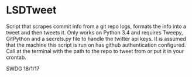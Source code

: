 # LSDTweet

Script that scrapes commit info from a git repo logs, formats the info into
a tweet and then tweets it.
Only works on Python 3.4 and requires Tweepy, GitPython and a secrets.py
file to handle the twitter api keys. It is assumed that the machine this script
is run on has github authentication configured.
Call at the terminal with the path to the repo to tweet from or put it in your
crontab.


SWDG 18/1/17
